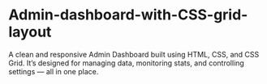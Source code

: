 # Admin-dashboard-with-CSS-grid-layout
A clean and responsive Admin Dashboard built using HTML, CSS, and CSS Grid. It’s designed for managing data, monitoring stats, and controlling settings — all in one place.
